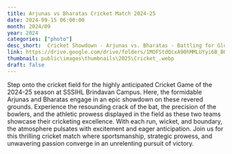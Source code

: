 ```yaml
---
title: Arjunas vs Bharatas Cricket Match 2024-25
date: 2024-09-15 06:00:00
month: 2024/09
year: 2024
categories: ["photo"]
desc_short:  Cricket Showdown - Arjunas vs. Bharatas - Battling for Glory on the Cricket Pitch at SSSIHL Brindavan Campus
link: https://drive.google.com/drive/folders/1MOFStdQcxA90hMMLUYyi6B_BQwhhIbzB?usp=drive_link
thumbnail: public\images\thumbnails\2025\Cricket_.webp
draft: false
---
```


 Step onto the cricket field for the highly anticipated Cricket Game of the 2024-25 season at SSSIHL Brindavan Campus. Here, the formidable Arjunas and Bharatas engage in an epic showdown on these revered grounds. Experience the resounding crack of the bat, the precision of the bowlers, and the athletic prowess displayed in the field as these two teams showcase their cricketing excellence. With each run, wicket, and boundary, the atmosphere pulsates with excitement and eager anticipation. Join us for this thrilling cricket match where sportsmanship, strategic prowess, and unwavering passion converge in an unrelenting pursuit of victory.